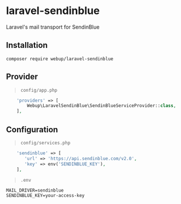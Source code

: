 # laravel-sendinblue

Laravel's mail transport for SendinBlue

## Installation

```shell
composer require webup/laravel-sendinblue
```

## Provider

> `config/app.php`

```php
    'providers' => [
        Webup\LaravelSendinBlue\SendinBlueServiceProvider::class,
    ],
```

## Configuration

> `config/services.php`

```php
    'sendinblue' => [
       'url' => 'https://api.sendinblue.com/v2.0',
       'key' => env('SENDINBLUE_KEY'),
    ],
```

> `.env`

```
MAIL_DRIVER=sendinblue
SENDINBLUE_KEY=your-access-key
```
